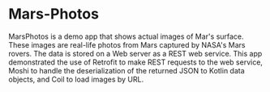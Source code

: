 # Mars-Photos
 MarsPhotos is a demo app that shows actual images of Mar's surface. These images are real-life photos from Mars captured by NASA's Mars rovers. The data is stored on a Web server as a REST web service. This app demonstrated the use of Retrofit to make REST requests to the web service, Moshi to handle the deserialization of the returned JSON to Kotlin data objects, and Coil to load images by URL.

